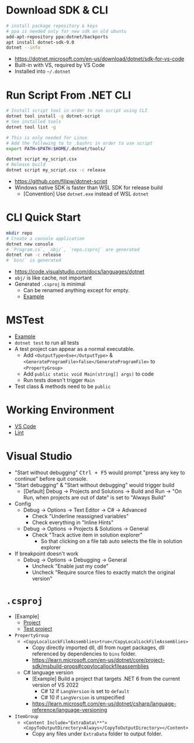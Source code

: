 # Download SDK & CLI

```bash
# install package repository & keys
# ppa is needed only for new sdk on old ubuntu
add-apt-repository ppa:dotnet/backports
apt install dotnet-sdk-9.0
dotnet --info
```

- <https://dotnet.microsoft.com/en-us/download/dotnet/sdk-for-vs-code>
- Built-in with VS, required by VS Code
- Installed into `~/.dotnet`


# Run Script From .NET CLI

```bash
# Install script tool in order to run script using CLI
dotnet tool install -g dotnet-script
# See installed tools
dotnet tool list -g

# This is only needed for Linux
# Add the following to to .bashrc in order to use script
export PATH=$PATH:$HOME/.dotnet/tools/

dotnet script my_script.csx
# Release build
dotnet script my_script.csx -c release
```

- <https://github.com/filipw/dotnet-script>
- Windows native SDK is faster than WSL SDK for release build
    - [Convention] Use `dotnet.exe` instead of WSL `dotnet`

# CLI Quick Start

```bash
mkdir repo
# Create a console application
dotnet new console
# `Program.cs`, `obj/`, `repo.csproj` are generated
dotnet run -c release
# `bin/` is generated
```


- <https://code.visualstudio.com/docs/languages/dotnet>
- `obj/` is like cache, not important
- Generated `.csproj` is minimal
    - Can be renamed anything except for empty.
    - [Example](<csproj>)

# MSTest

- [Example](<test_csproj>)
- `dotnet test` to run all tests
- A test project can appear as a normal executable.
    - Add `<OutputType>Exe</OutputType>` & `<GenerateProgramFile>false</GenerateProgramFile>` to `<PropertyGroup>`
    - Add `public static void Main(string[] args)` to code
    - Run tests doesn't trigger `Main`
- Test class & methods need to be `public`


# Working Environment

- [VS Code](</VS Code/C%23.md>)
- [Lint](</Lint/C%23.md>)


# Visual Studio

- "Start without debugging" <kbd>Ctrl + F5</kbd> would prompt "press any key to continue" before quit console.
- "Start debugging" & "Start without debugging" would trigger build
    - [Default] Debug -> Projects and Solutions -> Build and Run -> "On Run, when projects are out of date" is set to "Always Build"
- Config
    - Debug -> Options -> Text Editor -> C# -> Advanced
        - Check "Underline reassigned variables"
        - Check everything in "Inline Hints"
    - Debug -> Options -> Projects & Solutions -> General
        - Check "Track active item in solution explorer"
            - So that clicking on a file tab auto selects the file in solution explorer
- If breakpoint doesn't work
    - Debug -> Options -> Debugging -> General
        - Uncheck "Enable just my code"
        - Uncheck "Require source files to exactly match the original version"

# `.csproj`

- [Example]
    - [Project](<csproj>)
    - [Test project](<test_csproj>)
- `PropertyGroup`
    - `<CopyLocalLockFileAssemblies>true</CopyLocalLockFileAssemblies>`
        - Copy directly imported dll, dll from nuget packages, dll referenced by dependencies to `bins` folder.
        - <https://learn.microsoft.com/en-us/dotnet/core/project-sdk/msbuild-props#copylocallockfileassemblies>
    - C# language version
        - [Example] Build a project that targets .NET 6 from the current version of VS 2022
            - C# 12 if `LangVersion` is set to `default`
            - C# 10 if `LangVersion` is unspecified
        - <https://learn.microsoft.com/en-us/dotnet/csharp/language-reference/language-versioning>
- `ItemGroup`
    - `<Content Include="ExtraData\**"><CopyToOutputDirectory>Always</CopyToOutputDirectory></Content>`
        - Copy any files under `ExtraData` folder to output folder.
